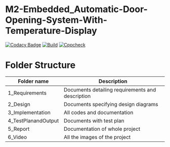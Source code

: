 # M2-Embedded_Automatic-Door-Opening-System-With-Temperature-Display

[![Codacy Badge](https://api.codacy.com/project/badge/Grade/109cf19945bc42e18a0b79c656660333)](https://app.codacy.com/gh/Harish1307/M2-Embedded_Automatic-Door-Opening-System-With-Temperature-Display?utm_source=github.com&utm_medium=referral&utm_content=Harish1307/M2-Embedded_Automatic-Door-Opening-System-With-Temperature-Display&utm_campaign=Badge_Grade_Settings)  [![Build](https://github.com/Harish1307/M2-Embedded_Automatic-Door-Opening-System-With-Temperature-Display/actions/workflows/COMPILE.yml/badge.svg)](https://github.com/Harish1307/M2-Embedded_Automatic-Door-Opening-System-With-Temperature-Display/actions/workflows/COMPILE.yml)  [![Cppcheck](https://github.com/Harish1307/M2-Embedded_Automatic-Door-Opening-System-With-Temperature-Display/actions/workflows/Cppcheck.yml/badge.svg)](https://github.com/Harish1307/M2-Embedded_Automatic-Door-Opening-System-With-Temperature-Display/actions/workflows/Cppcheck.yml)

# Folder Structure
Folder name        | Description                                     |
-------------------|-------------------------------------------------|
1_Requirements     | Documents detailing requirements and description|
2_Design           | Documents specifying design diagrams            |
3_Implementation   | All codes and documentation                     |
4_TestPlanandOutput| Documents with test plan                        |
5_Report           | Documentation of whole project                  |
6_Video            | All the images of the project                   |
